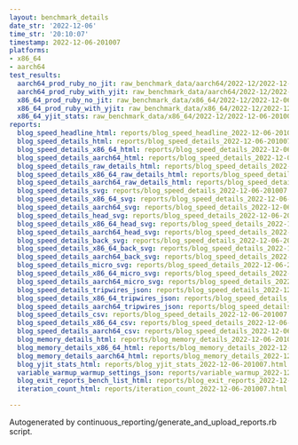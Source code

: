 ```yaml
---
layout: benchmark_details
date_str: '2022-12-06'
time_str: '20:10:07'
timestamp: 2022-12-06-201007
platforms:
- x86_64
- aarch64
test_results:
  aarch64_prod_ruby_no_jit: raw_benchmark_data/aarch64/2022-12/2022-12-06-201007_basic_benchmark_aarch64_prod_ruby_no_jit.json
  aarch64_prod_ruby_with_yjit: raw_benchmark_data/aarch64/2022-12/2022-12-06-201007_basic_benchmark_aarch64_prod_ruby_with_yjit.json
  x86_64_prod_ruby_no_jit: raw_benchmark_data/x86_64/2022-12/2022-12-06-201007_basic_benchmark_x86_64_prod_ruby_no_jit.json
  x86_64_prod_ruby_with_yjit: raw_benchmark_data/x86_64/2022-12/2022-12-06-201007_basic_benchmark_x86_64_prod_ruby_with_yjit.json
  x86_64_yjit_stats: raw_benchmark_data/x86_64/2022-12/2022-12-06-201007_basic_benchmark_x86_64_yjit_stats.json
reports:
  blog_speed_headline_html: reports/blog_speed_headline_2022-12-06-201007.html
  blog_speed_details_html: reports/blog_speed_details_2022-12-06-201007.html
  blog_speed_details_x86_64_html: reports/blog_speed_details_2022-12-06-201007.x86_64.html
  blog_speed_details_aarch64_html: reports/blog_speed_details_2022-12-06-201007.aarch64.html
  blog_speed_details_raw_details_html: reports/blog_speed_details_2022-12-06-201007.raw_details.html
  blog_speed_details_x86_64_raw_details_html: reports/blog_speed_details_2022-12-06-201007.x86_64.raw_details.html
  blog_speed_details_aarch64_raw_details_html: reports/blog_speed_details_2022-12-06-201007.aarch64.raw_details.html
  blog_speed_details_svg: reports/blog_speed_details_2022-12-06-201007.svg
  blog_speed_details_x86_64_svg: reports/blog_speed_details_2022-12-06-201007.x86_64.svg
  blog_speed_details_aarch64_svg: reports/blog_speed_details_2022-12-06-201007.aarch64.svg
  blog_speed_details_head_svg: reports/blog_speed_details_2022-12-06-201007.head.svg
  blog_speed_details_x86_64_head_svg: reports/blog_speed_details_2022-12-06-201007.x86_64.head.svg
  blog_speed_details_aarch64_head_svg: reports/blog_speed_details_2022-12-06-201007.aarch64.head.svg
  blog_speed_details_back_svg: reports/blog_speed_details_2022-12-06-201007.back.svg
  blog_speed_details_x86_64_back_svg: reports/blog_speed_details_2022-12-06-201007.x86_64.back.svg
  blog_speed_details_aarch64_back_svg: reports/blog_speed_details_2022-12-06-201007.aarch64.back.svg
  blog_speed_details_micro_svg: reports/blog_speed_details_2022-12-06-201007.micro.svg
  blog_speed_details_x86_64_micro_svg: reports/blog_speed_details_2022-12-06-201007.x86_64.micro.svg
  blog_speed_details_aarch64_micro_svg: reports/blog_speed_details_2022-12-06-201007.aarch64.micro.svg
  blog_speed_details_tripwires_json: reports/blog_speed_details_2022-12-06-201007.tripwires.json
  blog_speed_details_x86_64_tripwires_json: reports/blog_speed_details_2022-12-06-201007.x86_64.tripwires.json
  blog_speed_details_aarch64_tripwires_json: reports/blog_speed_details_2022-12-06-201007.aarch64.tripwires.json
  blog_speed_details_csv: reports/blog_speed_details_2022-12-06-201007.csv
  blog_speed_details_x86_64_csv: reports/blog_speed_details_2022-12-06-201007.x86_64.csv
  blog_speed_details_aarch64_csv: reports/blog_speed_details_2022-12-06-201007.aarch64.csv
  blog_memory_details_html: reports/blog_memory_details_2022-12-06-201007.html
  blog_memory_details_x86_64_html: reports/blog_memory_details_2022-12-06-201007.x86_64.html
  blog_memory_details_aarch64_html: reports/blog_memory_details_2022-12-06-201007.aarch64.html
  blog_yjit_stats_html: reports/blog_yjit_stats_2022-12-06-201007.html
  variable_warmup_warmup_settings_json: reports/variable_warmup_2022-12-06-201007.warmup_settings.json
  blog_exit_reports_bench_list_html: reports/blog_exit_reports_2022-12-06-201007.bench_list.html
  iteration_count_html: reports/iteration_count_2022-12-06-201007.html

---
```

Autogenerated by continuous_reporting/generate_and_upload_reports.rb script.
